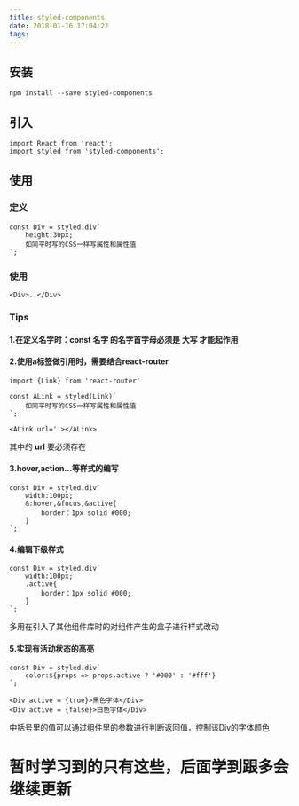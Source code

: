 ```yaml
---
title: styled-components
date: 2018-01-16 17:04:22
tags:
---
```

## 安装
	npm install --save styled-components

## 引入

	import React from 'react';
	import styled from 'styled-components';

## 使用

### 定义
	const Div = styled.div`
		height:30px;
	    如同平时写的CSS一样写属性和属性值
	`;
### 使用
	<Div>..</Div>

### Tips
#### 1.在定义名字时：const 名字 的名字首字母必须是 **大写** 才能起作用

#### 2.使用a标签做引用时，需要结合react-router

	import {Link} from 'react-router'

	const ALink = styled(Link)`
	    如同平时写的CSS一样写属性和属性值
	`;

	<ALink url=''></ALink> 
其中的 **url** 要必须存在

#### 3.hover,action...等样式的编写

	const Div = styled.div`
		width:100px;
		&:hover,&focus,&active{
			border：1px solid #000;
		}
	`;

#### 4.编辑下级样式

	const Div = styled.div`
		width:100px;
		.active{
			border：1px solid #000;
		}
	`;

多用在引入了其他组件库时的对组件产生的盒子进行样式改动

#### 5.实现有活动状态的高亮 

	const Div = styled.div`
		color:${props => props.active ? '#000' : '#fff'}
	`;

	<Div active = {true}>黑色字体</Div>
	<Div active = {false}>白色字体</Div>

中括号里的值可以通过组件里的参数进行判断返回值，控制该Div的字体颜色


# 暂时学习到的只有这些，后面学到跟多会继续更新